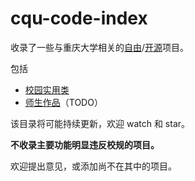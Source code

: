 # cqu-code-index

收录了一些与重庆大学相关的[自由](https://www.gnu.org/philosophy/free-sw.html)/[开源](https://opensource.org/osd)项目。

包括

- [校园实用类](campus.md)
- [师生作品](works.md)（TODO）

该目录将可能持续更新，欢迎 watch 和 star。

**不收录主要功能明显违反校规的项目。**

欢迎提出意见，或添加尚不在其中的项目。

